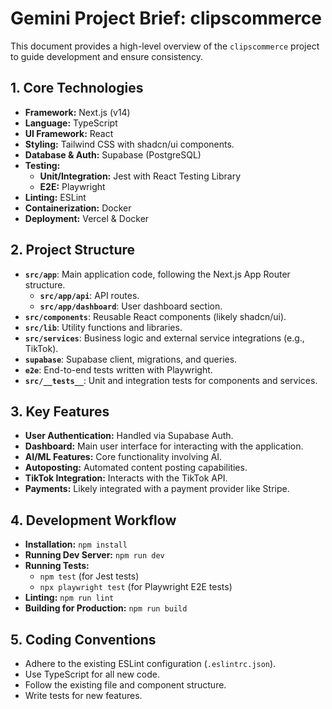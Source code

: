 # Gemini Project Brief: clipscommerce

This document provides a high-level overview of the `clipscommerce` project to guide development and ensure consistency.

## 1. Core Technologies

*   **Framework:** Next.js (v14)
*   **Language:** TypeScript
*   **UI Framework:** React
*   **Styling:** Tailwind CSS with shadcn/ui components.
*   **Database & Auth:** Supabase (PostgreSQL)
*   **Testing:**
    *   **Unit/Integration:** Jest with React Testing Library
    *   **E2E:** Playwright
*   **Linting:** ESLint
*   **Containerization:** Docker
*   **Deployment:** Vercel & Docker

## 2. Project Structure

*   **`src/app`**: Main application code, following the Next.js App Router structure.
    *   **`src/app/api`**: API routes.
    *   **`src/app/dashboard`**: User dashboard section.
*   **`src/components`**: Reusable React components (likely shadcn/ui).
*   **`src/lib`**: Utility functions and libraries.
*   **`src/services`**: Business logic and external service integrations (e.g., TikTok).
*   **`supabase`**: Supabase client, migrations, and queries.
*   **`e2e`**: End-to-end tests written with Playwright.
*   **`src/__tests__`**: Unit and integration tests for components and services.

## 3. Key Features

*   **User Authentication:** Handled via Supabase Auth.
*   **Dashboard:** Main user interface for interacting with the application.
*   **AI/ML Features:** Core functionality involving AI.
*   **Autoposting:** Automated content posting capabilities.
*   **TikTok Integration:** Interacts with the TikTok API.
*   **Payments:** Likely integrated with a payment provider like Stripe.

## 4. Development Workflow

*   **Installation:** `npm install`
*   **Running Dev Server:** `npm run dev`
*   **Running Tests:**
    *   `npm test` (for Jest tests)
    *   `npx playwright test` (for Playwright E2E tests)
*   **Linting:** `npm run lint`
*   **Building for Production:** `npm run build`

## 5. Coding Conventions

*   Adhere to the existing ESLint configuration (`.eslintrc.json`).
*   Use TypeScript for all new code.
*   Follow the existing file and component structure.
*   Write tests for new features.
